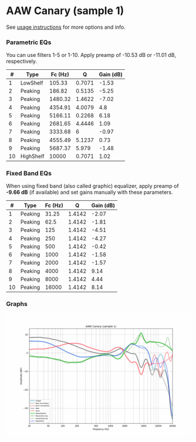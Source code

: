 # AAW Canary (sample 1)
See [usage instructions](https://github.com/jaakkopasanen/AutoEq#usage) for more options and info.

### Parametric EQs
You can use filters 1-5 or 1-10. Apply preamp of -10.53 dB or -11.01 dB, respectively.

|   # | Type      |   Fc (Hz) |      Q |   Gain (dB) |
|-----|-----------|-----------|--------|-------------|
|   1 | LowShelf  |    105.33 | 0.7071 |       -1.53 |
|   2 | Peaking   |    186.82 | 0.5135 |       -5.25 |
|   3 | Peaking   |   1480.32 | 1.4622 |       -7.02 |
|   4 | Peaking   |   4354.91 | 4.0079 |        4.8  |
|   5 | Peaking   |   5166.11 | 0.2268 |        6.18 |
|   6 | Peaking   |   2681.65 | 4.4446 |        1.09 |
|   7 | Peaking   |   3333.68 | 6      |       -0.97 |
|   8 | Peaking   |   4555.49 | 5.1237 |        0.73 |
|   9 | Peaking   |   5687.37 | 5.979  |       -1.48 |
|  10 | HighShelf |  10000    | 0.7071 |        1.02 |

### Fixed Band EQs
When using fixed band (also called graphic) equalizer, apply preamp of **-9.66 dB** (if available) and set gains manually with these parameters.

|   # | Type    |   Fc (Hz) |      Q |   Gain (dB) |
|-----|---------|-----------|--------|-------------|
|   1 | Peaking |     31.25 | 1.4142 |       -2.07 |
|   2 | Peaking |     62.5  | 1.4142 |       -1.81 |
|   3 | Peaking |    125    | 1.4142 |       -4.51 |
|   4 | Peaking |    250    | 1.4142 |       -4.27 |
|   5 | Peaking |    500    | 1.4142 |       -0.42 |
|   6 | Peaking |   1000    | 1.4142 |       -1.58 |
|   7 | Peaking |   2000    | 1.4142 |       -1.57 |
|   8 | Peaking |   4000    | 1.4142 |        9.14 |
|   9 | Peaking |   8000    | 1.4142 |        4.44 |
|  10 | Peaking |  16000    | 1.4142 |        8.14 |

### Graphs
![](./AAW%20Canary%20(sample%201).png)

